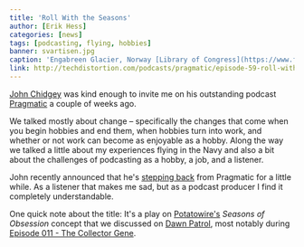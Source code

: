 ```yaml
---
title: 'Roll With the Seasons'
author: [Erik Hess]
categories: [news]
tags: [podcasting, flying, hobbies]
banner: svartisen.jpg
caption: 'Engabreen Glacier, Norway [Library of Congress](https://www.flickr.com/photos/library_of_congress/3174194065)'
link: http://techdistortion.com/podcasts/pragmatic/episode-59-roll-with-the-seasons
---
```


[John Chidgey](http://twitter.com/johnchidgey) was kind enough to invite me on his outstanding podcast [Pragmatic](http://techdistortion.com/podcasts/pragmatic/episode-59-roll-with-the-seasons) a couple of weeks ago.

We talked mostly about change &ndash; specifically the changes that come when you begin hobbies and end them, when hobbies turn into work, and whether or not work can become as enjoyable as a hobby. Along the way we talked a little about my experiences flying in the Navy and also a bit about the challenges of podcasting as a hobby, a job, and a listener.

John recently announced that he's [stepping back](http://techdistortion.com/articles/setting-the-bar-high) from Pragmatic for a little while. As a listener that makes me sad, but as a podcast producer I find it completely understandable.

One quick note about the title: It's a play on [Potatowire's](http://twitter.com/potatowire) *Seasons of Obsession* concept that we discussed on [Dawn Patrol](http://technicaldifficulties.us/dawn-patrol), most notably during [Episode 011 - The Collector Gene](http://technicaldifficulties.us/dawn-patrol/011-the-collector-gene).